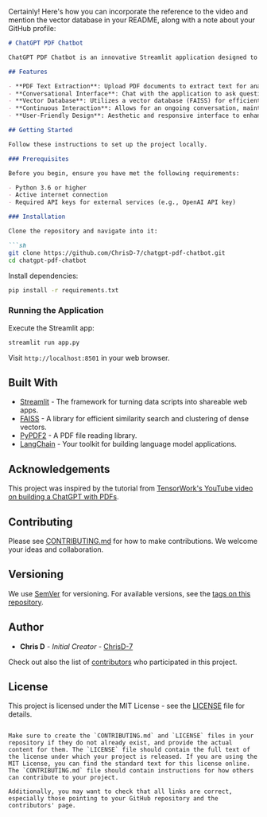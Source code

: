 Certainly! Here's how you can incorporate the reference to the video and mention the vector database in your README, along with a note about your GitHub profile:

```markdown
# ChatGPT PDF Chatbot

ChatGPT PDF Chatbot is an innovative Streamlit application designed to make interacting with PDF documents as natural as having a conversation. This tool extracts text from PDFs and leverages a powerful vector database for context-aware conversations using natural language processing.

## Features

- **PDF Text Extraction**: Upload PDF documents to extract text for analysis.
- **Conversational Interface**: Chat with the application to ask questions and receive answers from the PDF contents.
- **Vector Database**: Utilizes a vector database (FAISS) for efficient retrieval of contextually relevant information.
- **Continuous Interaction**: Allows for an ongoing conversation, maintaining context across inquiries.
- **User-Friendly Design**: Aesthetic and responsive interface to enhance user experience.

## Getting Started

Follow these instructions to set up the project locally.

### Prerequisites

Before you begin, ensure you have met the following requirements:

- Python 3.6 or higher
- Active internet connection
- Required API keys for external services (e.g., OpenAI API key)

### Installation

Clone the repository and navigate into it:

```sh
git clone https://github.com/ChrisD-7/chatgpt-pdf-chatbot.git
cd chatgpt-pdf-chatbot
```

Install dependencies:

```sh
pip install -r requirements.txt
```

### Running the Application

Execute the Streamlit app:

```sh
streamlit run app.py
```

Visit `http://localhost:8501` in your web browser.

## Built With

- [Streamlit](https://www.streamlit.io/) - The framework for turning data scripts into shareable web apps.
- [FAISS](https://github.com/facebookresearch/faiss) - A library for efficient similarity search and clustering of dense vectors.
- [PyPDF2](https://pypdf2.readthedocs.io/en/latest/) - A PDF file reading library.
- [LangChain](https://github.com/LangChain/langchain) - Your toolkit for building language model applications.

## Acknowledgements

This project was inspired by the tutorial from [TensorWork's YouTube video on building a ChatGPT with PDFs](https://youtu.be/uus5eLz6smA?feature=shared).

## Contributing

Please see [CONTRIBUTING.md](CONTRIBUTING.md) for how to make contributions. We welcome your ideas and collaboration.

## Versioning

We use [SemVer](http://semver.org/) for versioning. For available versions, see the [tags on this repository](https://github.com/ChrisD-7/chatgpt-pdf-chatbot/tags).

## Author

- **Chris D** - *Initial Creator* - [ChrisD-7](https://github.com/ChrisD-7)

Check out also the list of [contributors](https://github.com/ChrisD-7/chatgpt-pdf-chatbot/contributors) who participated in this project.

## License

This project is licensed under the MIT License - see the [LICENSE](LICENSE) file for details.
```

Make sure to create the `CONTRIBUTING.md` and `LICENSE` files in your repository if they do not already exist, and provide the actual content for them. The `LICENSE` file should contain the full text of the license under which your project is released. If you are using the MIT License, you can find the standard text for this license online. The `CONTRIBUTING.md` file should contain instructions for how others can contribute to your project.

Additionally, you may want to check that all links are correct, especially those pointing to your GitHub repository and the contributors' page.
